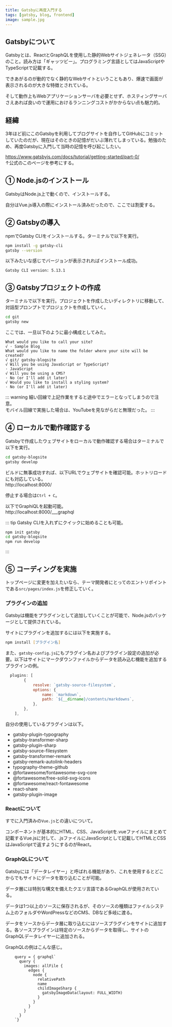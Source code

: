 ```yaml
---
title: Gatsbyに再度入門する
tags: [gatsby, blog, frontend]
image: sample.jpg
---
```


## Gatsbyについて
Gatsbyとは、ReactとGraphQLを使用した静的Webサイトジェネレータ（SSG）のこと。読み方は「ギャッツビー」。プログラミング言語としてはJavaScriptやTypeScriptで記載する。

できあがるのが動的でなく静的なWebサイトということもあり、爆速で画面が表示されるのが大きな特徴とされている。

そして動作上もWebアプリケーションサーバを必要とせず、ホスティングサーバさえあれば良いので運用におけるランニングコストがかからない点も魅力的。


## 経緯
3年ほど前にこのGatsbyを利用してブログサイトを自作してGitHubにコミットしていたのだが、現在はそのときの記憶がだいぶ薄れてしまっている。勉強のため、再度Gatsbyに入門して当時の記憶を呼び起こしたい。  
  
https://www.gatsbyjs.com/docs/tutorial/getting-started/part-0/  
↑公式のこのページを参考にする。


## ① Node.jsのインストール
GatsbyはNode.js上で動くので、インストールする。

自分はVue.js導入の際にインストール済みだったので、ここでは割愛する。


## ② Gatsbyの導入
npmでGatsby CLIをインストールする。ターミナルで以下を実行。  
  
```zsh
npm install -g gatsby-cli
gatsby --version
```
  
以下みたいな感じでバージョンが表示されればインストール成功。

```
Gatsby CLI version: 5.13.1
```

## ③ Gatsbyプロジェクトの作成
ターミナルで以下を実行。プロジェクトを作成したいディレクトリに移動して、対話型プロンプトでプロジェクトを作成していく。
  
```zsh
cd git
gatsby new
```

ここでは、一旦以下のように最小構成としてみた。

```
What would you like to call your site?
√ · Sample Blog
What would you like to name the folder where your site will be created?
√ git/ gatsby-blogsite
√ Will you be using JavaScript or TypeScript?
· JavaScript
√ Will you be using a CMS?
· No (or I'll add it later)
√ Would you like to install a styling system?
· No (or I'll add it later)
```

::: warning
細い回線で上記作業をすると途中でエラーとなってしまうので注意。  
モバイル回線で実施した場合は、YouTubeを見ながらだと無理だった。
:::


## ④ ローカルで動作確認する
Gatsbyで作成したウェブサイトをローカルで動作確認する場合はターミナルで以下を実行。

```zsh
cd gatsby-blogsite
gatsby develop
```

ビルドに無事成功すれば、以下URLでウェブサイトを確認可能。ホットリロードにも対応している。  
http://localhost:8000/
  
停止する場合は`Ctrl + C`。

以下でGraphiQLを起動可能。  
http://localhost:8000/___graphql  


::: tip
Gatsby CLIを入れずにクイックに始めることも可能。

```zsh
npm init gatsby
cd gatsby-blogsite
npm run develop
```
:::


## ⑤ コーディングを実施
トップページに変更を加えたいなら、テーマ開発者にとってのエントリポイントである`src/pages/index.js`を修正していく。


### プラグインの追加
Gatsbyは機能をプラグインとして追加していくことが可能で、Node.jsのパッケージとして提供されている。

サイトにプラグインを追加するには以下を実施する。

```zsh
npm install [プラグイン名]
```

また、`gatsby-config.js`にもプラグイン名およびプラグイン設定の追加が必要。以下はサイトにマークダウンファイルからデータを読み込む機能を追加するプラグインの例。

```js
  plugins: [
        {
            resolve: `gatsby-source-filesystem`,
            options: {
                name: `markdown`,
                path: `${__dirname}/contents/markdowns`,
            },
        },
    ],
```

自分の使用しているプラグインは以下。

* gatsby-plugin-typography
* gatsby-transformer-sharp
* gatsby-plugin-sharp
* gatsby-source-filesystem
* gatsby-transformer-remark
* gatsby-remark-autolink-headers
* typography-theme-github
* @fortawesome/fontawesome-svg-core
* @fortawesome/free-solid-svg-icons
* @fortawesome/react-fontawesome
* react-share
* gatsby-plugin-image


### Reactについて
すでに入門済みの`Vue.js`との違いについて。

コンポーネントが基本的にHTML、CSS、JavaScriptを.vueファイルにまとめて記載するVue.jsに対して、.jsファイルにJavaScriptとして記載してHTMLとCSSはJavaScriptで返すようにするのがReact。


### GraphQLについて
Gatsbyには「データレイヤー」と呼ばれる機能があり、これを使用するとどこからでもサイトにデータを取り込むことが可能。

データ層には特別な構文を備えたクエリ言語であるGraphQLが使用されている。

データは1つ以上のソースに保存されるが、そのソースの種類はファイルシステム上のフォルダやWordPressなどのCMS、DBなど多岐に渡る。

データをソースからデータ層に取り込むにはソースプラグインをサイトに追加する。各ソースプラグインは特定のソースからデータを取得し、サイトのGraphQLデータレイヤーに追加される。

GraphQLの例はこんな感じ。

```
    query = { graphql`
      query {
        images: allFile {
          edges {
            node {
              relativePath
              name
              childImageSharp {
                gatsbyImageData(layout: FULL_WIDTH)
              }
            }
          }
        }
      }
    `}
```
